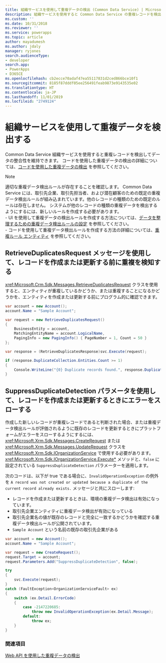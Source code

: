 ```yaml
---
title: 組織サービスを使用して重複データの検出 (Common Data Service) | Microsoft Docs
description: 組織サービスを使用すると Common Data Service の重複レコードを検出してデータの整合性を維持できます
ms.custom: ''
ms.date: 10/31/2018
ms.reviewer: ''
ms.service: powerapps
ms.topic: article
author: mayadumesh
ms.author: jdaly
manager: ryjones
search.audienceType:
- developer
search.app:
- PowerApps
- D365CE
ms.openlocfilehash: cb2ecce70adaf47ea55117831d2ced866bce10f1
ms.sourcegitcommit: 8185f87dddf05ee256491feab9873e9143535e02
ms.translationtype: HT
ms.contentlocale: ja-JP
ms.lasthandoff: 11/01/2019
ms.locfileid: "2749124"
---
```

# <a name="detect-duplicate-data-using-the-organization-service"></a>組織サービスを使用して重複データを検出する

Common Data Service 組織サービスを使用すると重複レコードを検出してデータの整合性を維持できます。 コードを使用した重複データの検出の詳細については、[コードを使用した重複データの検出](../detect-duplicate-data-with-code.md) を参照してください。 

> [!NOTE]
> 適切な重複データ検出ルールが存在することを確認します。 Common Data Service には、取引先企業、取引先担当者、および潜在顧客のための既定の重複データ検出ルールが組み込まれています。他のレコードの種類のための既定のルールは存在しません。 システムが他のレコードの種類の重複データを検出するようにするには、新しいルールを作成する必要があります。 <br/>- UI を使用して重複データの検出ルールを作成する方法については、[データを整理するための重複データ検出ルールの設定](/dynamics365/customer-engagement/admin/set-up-duplicate-detection-rules-keep-data-clean) を参照してください。<br/>- コードを使用して重複データ検出ルールを作成する方法の詳細については、[重複ルール エンティティ](../duplicaterule-entities.md) を参照してください。


## <a name="use-retrieveduplicatesrequest-message-to-detect-duplicates-before-you-create-or-update-record"></a>RetrieveDuplicatesRequest メッセージを使用して、レコードを作成または更新する前に重複を検知する

<xref:Microsoft.Crm.Sdk.Messages.RetrieveDuplicatesRequest> クラスを使用すると、エンティティが重複しているかどうか、または重複することになるかどうかを、エンティティを作成または更新する前にプログラム的に確認できます。

```csharp
var account = new Account();
account.Name = "Sample Account";

var request = new RetrieveDuplicatesRequest()
{
    BusinessEntity = account,
    MatchingEntityName = account.LogicalName,
    PagingInfo = new PagingInfo() { PageNumber = 1, Count = 50 }
};

var response = (RetrieveDuplicatesResponse)svc.Execute(request);

if (response.DuplicateCollection.Entities.Count >= 1)
{
    Console.WriteLine("{0} Duplicate records found.", response.DuplicateCollection.Entities.Count);
}
```

## <a name="use-suppressduplicatedetection-parameter-to-throw-errors-when-you-create-or-update-record"></a>SuppressDuplicateDetection パラメータを使用して、レコードを作成または更新するときにエラーをスローする

作成した新しいレコードが重複レコードであると判断された場合、または重複データ検出ルールが評価されるように既存のレコードを更新するときにプラットフォームがエラーをスローするようにするには、<xref:Microsoft.Xrm.Sdk.Messages.CreateRequest> または <xref:Microsoft.Xrm.Sdk.Messages.UpdateRequest> クラスを <xref:Microsoft.Xrm.Sdk.IOrganizationService> で使用する必要があります。<xref:Microsoft.Xrm.Sdk.IOrganizationService.Execute*> メソッドと、`false` に設定されている `SuppressDuplicateDetection` パラメーターを適用します。

次のコードは、以下が true である場合に、`InvalidOperationException` の例外を `A record was not created or updated because a duplicate of the current record already exists.` メッセージと共にスローします:

- レコードを作成または更新するときは、環境の重複データ検出は有効になっています。
- 取引先企業エンティティに重複データ検出が有効になっている
- 取引先企業名の値が既存のレコードと完全に一致するかどうかを確認する重複データ検出ルールが公開されています。
- `Sample Account` という名前の既存の取引先企業がある

```csharp
var account = new Account();
account.Name = "Sample Account";

var request = new CreateRequest();
request.Target = account;
request.Parameters.Add("SuppressDuplicateDetection", false);

try
{
    svc.Execute(request);
}
catch (FaultException<OrganizationServiceFault> ex)
{
    switch (ex.Detail.ErrorCode)
    {
        case -2147220685:
            throw new InvalidOperationException(ex.Detail.Message);
        default:
            throw ex;
    }
}
```

### <a name="see-also"></a>関連項目
[Web API を使用した重複データの検出](../webapi/manage-duplicate-detection-create-update.md)

